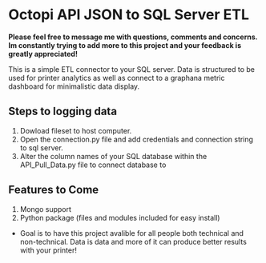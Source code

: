 # Octopi API JSON to SQL Server ETL

**Please feel free to message me with questions, comments and concerns. Im constantly trying to add more to this project and your feedback is greatly appreciated!**

This is a simple ETL connector to your SQL server. Data is structured to be used for printer analytics as well as connect to a graphana metric dashboard for minimalistic data display. 

## Steps to logging data

1. Dowload fileset to host computer.
2. Open the connection.py file and add credentials and connection string to sql server.
3. Alter the column names of your SQL database within the API_Pull_Data.py file to connect database to 

## Features to Come

1. Mongo support
2. Python package (files and modules included for easy install)
  - Goal is to have this project avalible for all people both technical and non-technical. Data is data and more of it can produce better results with your printer!

